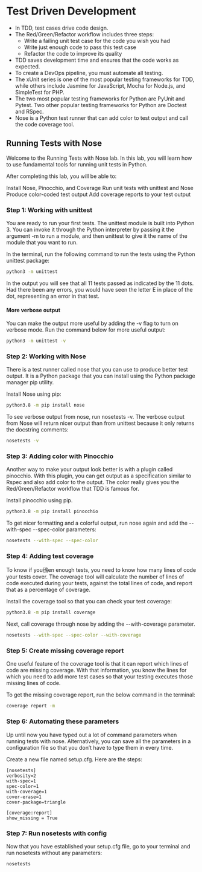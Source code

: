 # Test Driven Development

- In TDD, test cases drive code design. 
- The Red/Green/Refactor workflow includes three steps: 
    - Write a failing unit test case for the code you wish you had 
    - Write just enough code to pass this test case 
    - Refactor the code to improve its quality 
- TDD saves development time and ensures that the code works as expected. 
- To create a DevOps pipeline, you must automate all testing. 
- The xUnit series is one of the most popular testing frameworks for TDD, while others include Jasmine for JavaScript, Mocha for Node.js, and SimpleTest for PHP. 
- The two most popular testing frameworks for Python are PyUnit and Pytest. Two other popular testing frameworks for Python are Doctest and RSpec. 
- Nose is a Python test runner that can add color to test output and call the code coverage tool.


## Running Tests with Nose

Welcome to the Running Tests with Nose lab. In this lab, you will learn how to use fundamental tools for running unit tests in Python.

After completing this lab, you will be able to:

Install Nose, Pinocchio, and Coverage
Run unit tests with unittest and Nose
Produce color-coded test output
Add coverage reports to your test output

### Step 1: Working with unittest
You are ready to run your first tests. The unittest module is built into Python 3. You can invoke it through the Python interpreter by passing it the argument -m to run a module, and then unittest to give it the name of the module that you want to run.

In the terminal, run the following command to run the tests using the Python unittest package:
```bash
python3 -m unittest
```
In the output you will see that all 11 tests passed as indicated by the 11 dots. Had there been any errors, you would have seen the letter E in place of the dot, representing an error in that test.

#### More verbose output
You can make the output more useful by adding the -v flag to turn on verbose mode. Run the command below for more useful output:
```bash
python3 -m unittest -v
```

### Step 2: Working with Nose
There is a test runner called nose that you can use to produce better test output. It is a Python package that you can install using the Python package manager pip utility.

Install Nose using pip:
```bash
python3.8 -m pip install nose
```

To see verbose output from nose, run nosetests -v. The verbose output from Nose will return nicer output than from unittest because it only returns the docstring comments:
```bash
nosetests -v
```

### Step 3: Adding color with Pinocchio
Another way to make your output look better is with a plugin called pinocchio. With this plugin, you can get output as a specification similar to Rspec and also add color to the output. The color really gives you the Red/Green/Refactor workflow that TDD is famous for.

Install pinocchio using pip.
```bash
python3.8 -m pip install pinocchio
```

To get nicer formatting and a colorful output, run nose again and add the --with-spec --spec-color parameters:
```bash
nosetests --with-spec --spec-color
```

### Step 4: Adding test coverage
To know if you鴴en enough tests, you need to know how many lines of code your tests cover. The coverage tool will calculate the number of lines of code executed during your tests, against the total lines of code, and report that as a percentage of coverage.

Install the coverage tool so that you can check your test coverage:
```bash
python3.8 -m pip install coverage
```

Next, call coverage through nose by adding the --with-coverage parameter.
```bash
nosetests --with-spec --spec-color --with-coverage
```

### Step 5: Create missing coverage report
One useful feature of the coverage tool is that it can report which lines of code are missing coverage. With that information, you know the lines for which you need to add more test cases so that your testing executes those missing lines of code.

To get the missing coverage report, run the below command in the terminal:

```bash
coverage report -m
```

### Step 6: Automating these parameters
Up until now you have typed out a lot of command parameters when running tests with nose. Alternatively, you can save all the parameters in a configuration file so that you don’t have to type them in every time.

Create a new file named setup.cfg. Here are the steps:
```
[nosetests]
verbosity=2
with-spec=1
spec-color=1
with-coverage=1
cover-erase=1
cover-package=triangle

[coverage:report]
show_missing = True
```

### Step 7: Run nosetests with config
Now that you have established your setup.cfg file, go to your terminal and run nosetests without any parameters:
```
nosetests
```



